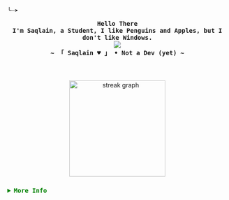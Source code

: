 <!-- Saqlain's  GitHub Profile -->
<div align="justify">

<!-- Profile -->
<p align="left"><strong><samp>╰┈➤</samp></strong></p>
  <p align="center">
    <samp>
      <b>
        Hello There
      <br>
        I'm Saqlain, a Student, I like Penguins and Apples, but I don't like Windows.
      </b>
      <br>
      <span align="center">
        <image src="https://readme-typing-svg.herokuapp.com?font=Grandstander&pause=1000&color=7FF73F&center=true&vCenter=true&random=false&width=435&lines=Coding+for+the+perfect+blend+of+beauty!;++++Codifica+per+la+bellezza+perfetta!">
      </span>
      <br>
      <b>
        ~ 「 Saqlain ♥ 」 • Not a Dev (yet) ~
      </b>
    </samp>
  </p>

<br>

###

<div align="center">
  <img src="https://streak-stats.demolab.com?user=maurodesouza&locale=en&mode=daily&theme=dark&hide_border=false&border_radius=5&order=3" height="220" alt="streak graph"  />
</div>

###

<details>
<summary style="color:green"><samp><b>More Info</b></samp></summary>

<h2></h2><br>

<!-- Contact Me -->
<p align="center">
  <samp>  
    You can reach me at [<a href="mailto:iamnotsaqlain@gmail.com?subject=README.md%20@GITHUB/NotSaqlain">e-mail</a>]
  </samp>
</p>

<h2></h2><br>

<!-- Profile Views Badge -->
<p align="center">
  <samp>
  <a href="#--------">
    <img src="https://komarev.com/ghpvc/?username=rxyhn&label=Profile+Views&color=grey" alt="profile views" /> 
  </a>
  </samp>
</p>


<!-- Github Trophy -->
<div align="center">
  <table>
    <tr>
      <td><a href="#--------"><img align="center" alt="GitHub Trophy" src="https://github-trophies.vercel.app/?username=NotSaqlain&rank=SECRET,SSS,SS,S,AAA,AA,A&row=2&column=3&margin-w=15&margin-h=15&no-frame=true&theme=nord"></a></td>
    </tr>
  </table>
</div>

<!-- Github Stats -->
<div align="center">
  <table>
    <tr>
      <td><a href="#--------"><img height="137px" align="center" alt="GitHub Stats" src="https://github-readme-stats.vercel.app/api?username=notsaqlain&count_private=true&show_icons=true&include_all_commits=true&line_height=21&hide_border=true&theme=nord"/></a></td>
      <td><a href="#--------"><img height="137px" align="center" alt="Top Language" src="https://github-readme-stats.vercel.app/api/top-langs/?username=notsaqlain&layout=compact&line_height=21&hide_border=true&theme=nord"/></a></td>
    </tr>
  </table>
</div>
</details>

</div>
